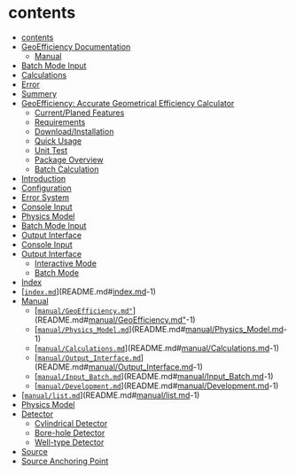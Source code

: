 
<a id='contents-1'></a>

# contents

- [contents](contents.md#contents-1)
- [GeoEfficiency Documentation](manual/index.md#GeoEfficiency-Documentation-1)
    - [Manual](manual/index.md#Manual-1)
- [Batch Mode Input](manual/Input_Batch.md#Batch-Mode-Input-1)
- [Calculations](manual/Calculations.md#Calculations-1)
- [Error](manual/Error.md#Error-1)
- [Summery](manual/GeoEfficiency.md#Summery-1)
- [GeoEfficiency: Accurate Geometrical Efficiency Calculator](Guid.md#GeoEfficiency:-Accurate-Geometrical-Efficiency-Calculator-1)
    - [Current/Planed Features](Guid.md#Current/Planed-Features-1)
    - [Requirements](Guid.md#Requirements-1)
    - [Download/Installation](Guid.md#Download/Installation-1)
    - [Quick Usage](Guid.md#Quick-Usage-1)
    - [Unit Test](Guid.md#Unit-Test-1)
    - [Package Overview](Guid.md#Package-Overview-1)
    - [Batch Calculation](Guid.md#Batch-Calculation-1)
- [Introduction](manual/Development.md#Introduction-1)
- [Configuration](manual/Development.md#Configuration-1)
- [Error System](manual/Development.md#Error-System-1)
- [Console Input](manual/Development.md#Console-Input-1)
- [Physics Model](manual/Development.md#Physics-Model-1)
- [Batch Mode Input](manual/Development.md#Batch-Mode-Input-1)
- [Output Interface](manual/Development.md#Output-Interface-1)
- [Console Input](manual/Input_Console.md#Console-Input-1)
- [Output Interface](manual/Output_Interface.md#Output-Interface-1)
    - [Interactive Mode](manual/Output_Interface.md#Interactive-Mode-1)
    - [Batch Mode](manual/Output_Interface.md#Batch-Mode-1)
- [Index](list.md#Index-1)
- [[`index.md`](@ref)](README.md#[index.md](@ref)-1)
- [Manual](README.md#Manual-1)
    - [[`manual/GeoEfficiency.md"`](@ref)](README.md#[manual/GeoEfficiency.md"](@ref)-1)
    - [[`manual/Physics_Model.md`](@ref)](README.md#[manual/Physics_Model.md](@ref)-1)
    - [[`manual/Calculations.md`](@ref)](README.md#[manual/Calculations.md](@ref)-1)
    - [[`manual/Output_Interface.md`](@ref)](README.md#[manual/Output_Interface.md](@ref)-1)
    - [[`manual/Input_Batch.md`](@ref)](README.md#[manual/Input_Batch.md](@ref)-1)
    - [[`manual/Development.md`](@ref)](README.md#[manual/Development.md](@ref)-1)
- [[`manual/list.md`](@ref)](README.md#[manual/list.md](@ref)-1)
- [Physics Model](manual/Physics_Model.md#Physics-Model-1)
- [Detector](manual/Physics_Model.md#Detector-1)
    - [Cylindrical Detector](manual/Physics_Model.md#Cylindrical-Detector-1)
    - [Bore-hole Detector](manual/Physics_Model.md#Bore-hole-Detector-1)
    - [Well-type Detector](manual/Physics_Model.md#Well-type-Detector-1)
- [Source](manual/Physics_Model.md#Source-1)
- [Source Anchoring Point](manual/Physics_Model.md#Source-Anchoring-Point-1)

